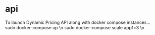 # api
To launch Dynamic Pricing API along with docker compose instances...
sudo docker-compose up \n
sudo docker-compose scale app1=3 \n
